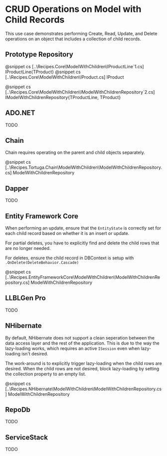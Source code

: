 ﻿# CRUD Operations on Model with Child Records

This use case demonstrates performing Create, Read, Update, and Delete operations on an object that includes a collection of child records.

## Prototype Repository

@snippet cs [..\Recipes.Core\ModelWithChildren\IProductLine`1.cs] IProductLine{TProduct}
@snippet cs [..\Recipes.Core\ModelWithChildren\IProduct.cs] IProduct

@snippet cs [..\Recipes.Core\ModelWithChildren\IModelWithChildrenRepository`2.cs] IModelWithChildrenRepository{TProductLine, TProduct}



## ADO.NET

TODO

## Chain

Chain requires operating on the parent and child objects separately.

@snippet cs [..\Recipes.Tortuga.Chain\ModelWithChildren\ModelWithChildrenRepository.cs] ModelWithChildrenRepository

## Dapper

TODO

## Entity Framework Core

When performing an update, ensure that the `EntityState` is correctly set for each child record based on whether it is an insert or update.

For partial deletes, you have to explicitly find and delete the child rows that are no longer needed.

For deletes, ensure the child record in DBContext is setup with `.OnDelete(DeleteBehavior.Cascade)`

@snippet cs [..\Recipes.EntityFrameworkCore\ModelWithChildren\ModelWithChildrenRepository.cs] ModelWithChildrenRepository

## LLBLGen Pro

TODO

## NHibernate

By default, NHibernate does not support a clean seperation between the data access layer and the rest of the application. This is due to the way the lazy-loading works, which requires an active `ISession` even when lazy-loading isn't desired.

The work-around is to explicitly trigger lazy-loading when the child rows are desired. When the child rows are not desired, block lazy-loading by setting the collection property to an empty list.

@snippet cs [..\Recipes.NHibernate\ModelWithChildren\ModelWithChildrenRepository.cs] ModelWithChildrenRepository

## RepoDb

TODO

## ServiceStack

TODO
